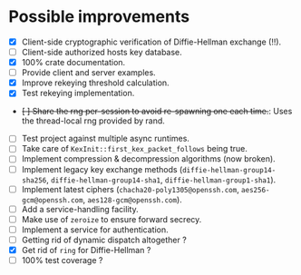 # Possible improvements
- [x] Client-side cryptographic verification of Diffie-Hellman exchange (!!).
- [ ] Client-side authorized hosts key database.
- [x] 100% crate documentation.
- [ ] Provide client and server examples.
- [x] Improve rekeying threshold calculation.
- [x] Test rekeying implementation.
- ~~[ ] Share the rng per-session to avoid re-spawning one each time.~~: Uses the thread-local rng provided by rand.
- [ ] Test project against multiple async runtimes.
- [ ] Take care of `KexInit::first_kex_packet_follows` being true.
- [ ] Implement compression & decompression algorithms (now broken).
- [ ] Implement legacy key exchange methods (`diffie-hellman-group14-sha256`, `diffie-hellman-group14-sha1`, `diffie-hellman-group1-sha1`).
- [ ] Implement latest ciphers (`chacha20-poly1305@openssh.com`, `aes256-gcm@openssh.com`, `aes128-gcm@openssh.com`).
- [ ] Add a service-handling facility.
- [ ] Make use of `zeroize` to ensure forward secrecy.
- [ ] Implement a service for authentication.
- [ ] Getting rid of dynamic dispatch altogether ?
- [x] Get rid of `ring` for Diffie-Hellman ?
- [ ] 100% test coverage ?
